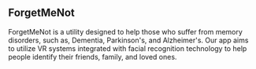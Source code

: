 ForgetMeNot
-----------
ForgetMeNot is a utility designed to help those who suffer from memory disorders, such as, Dementia, Parkinson's, and Alzheimer's. 
Our app aims to utilize VR systems integrated with facial recognition technology to help people identify their friends, family,
and loved ones.  
